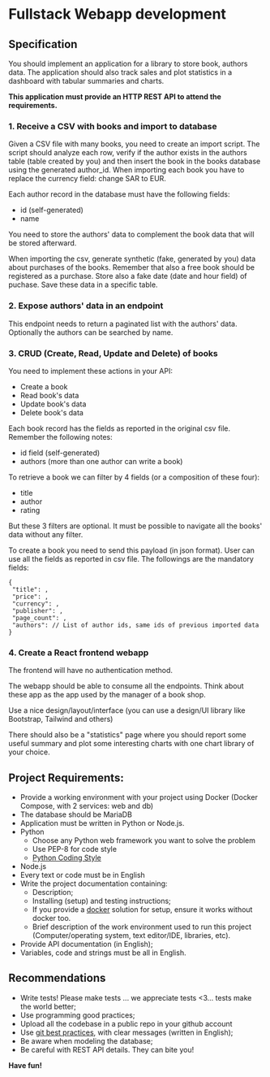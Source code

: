 # Fullstack Webapp development

## Specification

You should implement an application for a library to store book, authors data. The application should also track sales and plot statistics in a dashboard with tabular summaries and charts.

**This application must provide an HTTP REST API to attend the requirements.**

### 1. Receive a CSV with books and import to database

Given a CSV file with many books, you need to create an import script. The script should analyze each row, verify if the author exists in the authors table (table created by you) and then insert the book in the books database using the generated author_id.
When importing each book you have to replace the currency field: change SAR to EUR.

Each author record in the database must have the following fields:

* id (self-generated)
* name

You need to store the authors' data to complement the book data that will be stored afterward.

When importing the csv, generate synthetic (fake, generated by you) data about purchases of the books. Remember that also a free book should be registered as a purchase. Store also a fake date (date and hour field) of puchase. Save these data in a specific table.


### 2. Expose authors' data in an endpoint

This endpoint needs to return a paginated list with the authors' data. Optionally the authors can be searched by name.

### 3. CRUD (Create, Read, Update and Delete) of books

You need to implement these actions in your API:

* Create a book
* Read book's data
* Update book's data
* Delete book's data

Each book record has the fields as reported in the original csv file. Remember the following notes:

* id field (self-generated)
* authors (more than one author can write a book)

To retrieve a book we can filter by 4 fields (or a composition of these four):

* title
* author
* rating

But these 3 filters are optional. It must be possible to navigate all the books' data without any filter.

To create a book you need to send this payload (in json format). User can use all the fields as reported in csv file. The followings are the mandatory fields:

```
{
 "title": ,
 "price": ,
 "currency": ,
 "publisher": ,
 "page_count": ,
 "authors": // List of author ids, same ids of previous imported data
}
```

### 4. Create a React frontend webapp
The frontend will have no authentication method.

The webapp should be able to consume all the endpoints. Think about these app as the app used by the manager of a book shop.

Use a nice design/layout/interface (you can use a design/UI library like Bootstrap, Tailwind and others)

There should also be a "statistics" page where you should report some useful summary and plot some interesting charts with one chart library of your choice.



## Project Requirements:

* Provide a working environment with your project using Docker (Docker Compose, with 2 services: web and db)
* The database should be MariaDB
* Application must be written in Python or Node.js.
* Python
    * Choose any Python web framework you want to solve the problem
    * Use PEP-8 for code style
    * [Python Coding Style](http://docs.python-guide.org/en/latest/writing/style/)
* Node.js
* Every text or code must be in English
* Write the project documentation containing:
    * Description;
    * Installing (setup) and testing instructions;
    * If you provide a [docker](https://www.docker.com/) solution for setup, ensure it works without docker too.
    * Brief description of the work environment used to run this project (Computer/operating system, text editor/IDE, libraries, etc).
* Provide API documentation (in English);
* Variables, code and strings must be all in English.

## Recommendations

* Write tests! Please make tests ... we appreciate tests <3... tests make the world better;
* Use programming good practices;
* Upload all the codebase in a public repo in your github account
* Use [git best practices](https://www.git-tower.com/learn/git/ebook/en/command-line/appendix/best-practices), with clear messages (written in English);
* Be aware when modeling the database;
* Be careful with REST API details. They can bite you!

**Have fun!**

